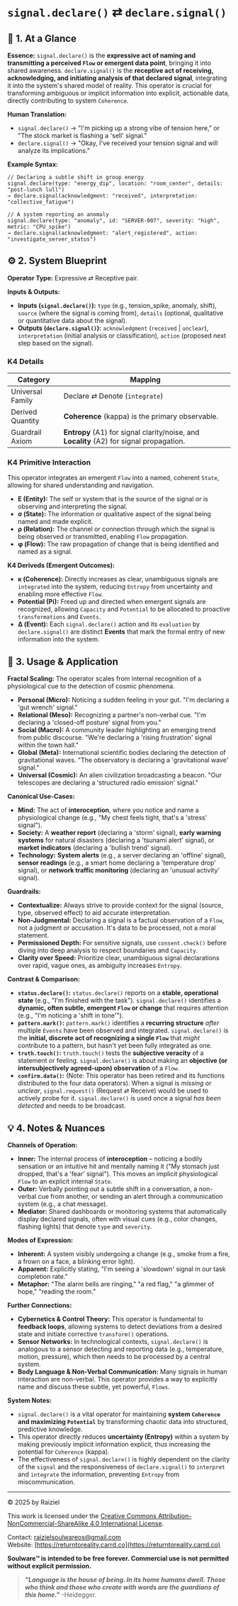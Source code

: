 # `signal.declare()` ⇄ `declare.signal()`

## 📝 1. At a Glance

**Essence:** `signal.declare()` is the **expressive act of naming and transmitting a perceived `Flow` or emergent data point**, bringing it into shared awareness. `declare.signal()` is the **receptive act of receiving, acknowledging, and initiating analysis of that declared signal**, integrating it into the system's shared model of reality. This operator is crucial for transforming ambiguous or implicit information into explicit, actionable data, directly contributing to system `Coherence`.

**Human Translation:**

- `signal.declare()` → "I'm picking up a strong vibe of tension here," or "The stock market is flashing a 'sell' signal."
- `declare.signal()` → "Okay, I've received your tension signal and will analyze its implications."

**Example Syntax:**

```
// Declaring a subtle shift in group energy
signal.declare(type: "energy_dip", location: "room_center", details: "post-lunch lull")
→ declare.signal(acknowledgment: "received", interpretation: "collective_fatigue")

// A system reporting an anomaly
signal.declare(type: "anomaly", id: "SERVER-007", severity: "high", metric: "CPU_spike")
→ declare.signal(acknowledgment: "alert_registered", action: "investigate_server_status")
```

## ⚙️ 2. System Blueprint

**Operator Type:** Expressive ⇄ Receptive pair.

**Inputs & Outputs:**

- **Inputs (`signal.declare()`):** `type` (e.g., tension_spike, anomaly, shift), `source` (where the signal is coming from), `details` (optional, qualitative or quantitative data about the signal).
- **Outputs (`declare.signal()`):** `acknowledgment` (`received` | `unclear`), `interpretation` (initial analysis or classification), `action` (proposed next step based on the signal).

### K4 Details

| Category         | Mapping                                                      |
| ---------------- | ------------------------------------------------------------ |
| Universal Family | Declare ⇄ Denote (`integrate`)                               |
| Derived Quantity | **Coherence** (kappa) is the primary observable.             |
| Guardrail Axiom  | **Entropy** (A1) for signal clarity/noise, and **Locality** (A2) for signal propagation. |

### K4 Primitive Interaction

This operator integrates an emergent `Flow` into a named, coherent `State`, allowing for shared understanding and navigation.

- **E (Entity):** The self or system that is the source of the signal or is observing and interpreting the signal.
- **σ (State):** The information or qualitative aspect of the signal being named and made explicit.
- **ρ (Relation):** The channel or connection through which the signal is being observed or transmitted, enabling `Flow` propagation.
- **φ (Flow):** The raw propagation of change that is being identified and named as a signal.

**K4 Deriveds (Emergent Outcomes):**

- **κ (Coherence):** Directly increases as clear, unambiguous signals are `integrated` into the system, reducing `Entropy` from uncertainty and enabling more effective `Flow`.
- **Potential (**Pi**):** Freed up and directed when emergent signals are recognized, allowing `Capacity` and `Potential` to be allocated to proactive `transformations` and `Events`.
- **Δ (Event):** Each `signal.declare()` action and its `evaluation` by `declare.signal()` are distinct **Events** that mark the formal entry of new information into the system.

## 📖 3. Usage & Application

**Fractal Scaling:** The operator scales from internal recognition of a physiological cue to the detection of cosmic phenomena.

- **Personal (Micro):** Noticing a sudden feeling in your gut. "I'm declaring a 'gut wrench' signal."
- **Relational (Meso):** Recognizing a partner's non-verbal cue. "I'm declaring a 'closed-off posture' signal from you."
- **Social (Macro):** A community leader highlighting an emerging trend from public discourse. "We're declaring a 'rising frustration' signal within the town hall."
- **Global (Meta):** International scientific bodies declaring the detection of gravitational waves. "The observatory is declaring a 'gravitational wave' signal."
- **Universal (Cosmic):** An alien civilization broadcasting a beacon. "Our telescopes are declaring a 'structured radio emission' signal."

**Canonical Use-Cases:**

- **Mind:** The act of **interoception**, where you notice and name a physiological change (e.g., "My chest feels tight, that's a 'stress' signal").
- **Society:** A **weather report** (declaring a 'storm' signal), **early warning systems** for natural disasters (declaring a 'tsunami alert' signal), or **market indicators** (declaring a 'bullish trend' signal).
- **Technology:** **System alerts** (e.g., a server declaring an 'offline' signal), **sensor readings** (e.g., a smart home declaring a 'temperature drop' signal), or **network traffic monitoring** (declaring an 'unusual activity' signal).

**Guardrails:**

- **Contextualize:** Always strive to provide context for the signal (source, type, observed effect) to aid accurate interpretation.
- **Non-Judgmental:** Declaring a signal is a factual observation of a `Flow`, not a judgment or accusation. It's data to be processed, not a moral statement.
- **Permissioned Depth:** For sensitive signals, use `consent.check()` before diving into deep analysis to respect boundaries and `Capacity`.
- **Clarity over Speed:** Prioritize clear, unambiguous signal declarations over rapid, vague ones, as ambiguity increases `Entropy`.

**Contrast & Comparison:**

- **`status.declare()`:** `status.declare()` reports on a **stable, operational state** (e.g., "I'm finished with the task"). `signal.declare()` identifies a **dynamic, often subtle, emergent `Flow` or change** that requires attention (e.g., "I'm noticing a 'shift in tone'").
- **`pattern.mark()`:** `pattern.mark()` identifies a **recurring structure** *after* multiple `Events` have been observed and integrated. `signal.declare()` is the **initial, discrete act of recognizing a single `Flow`** that *might* contribute to a pattern, but hasn't yet been fully integrated as one.
- **`truth.touch()`:** `truth.touch()` tests the **subjective veracity** of a statement or feeling. `signal.declare()` is about making an **objective (or intersubjectively agreed-upon) observation** of a `Flow`.
- **`confirm.data()`:** (Note: This operator has been retired and its functions distributed to the four data operators). When a signal is *missing* or *unclear*, `signal.request()` (Request ⇄ Receive) would be used to actively probe for it. `signal.declare()` is used once a signal *has been detected* and needs to be broadcast.

## 💡 4. Notes & Nuances

**Channels of Operation:**

- **Inner:** The internal process of **interoception** – noticing a bodily sensation or an intuitive hit and mentally naming it ("My stomach just dropped, that's a 'fear' signal"). This moves an implicit physiological `Flow` to an explicit internal `State`.
- **Outer:** Verbally pointing out a subtle shift in a conversation, a non-verbal cue from another, or sending an alert through a communication system (e.g., a chat message).
- **Mediator:** Shared dashboards or monitoring systems that automatically display declared signals, often with visual cues (e.g., color changes, flashing lights) that denote `type` and `severity`.

**Modes of Expression:**

- **Inherent:** A system visibly undergoing a change (e.g., smoke from a fire, a frown on a face, a blinking error light).
- **Apparent:** Explicitly stating, "I'm seeing a 'slowdown' signal in our task completion rate."
- **Metaphor:** "The alarm bells are ringing," "a red flag," "a glimmer of hope," "reading the room."

**Further Connections:**

- **Cybernetics & Control Theory:** This operator is fundamental to **feedback loops**, allowing systems to detect deviations from a desired state and initiate corrective `transform()` operations.
- **Sensor Networks:** In technological contexts, `signal.declare()` is analogous to a sensor detecting and reporting data (e.g., temperature, motion, pressure), which then needs to be processed by a central system.
- **Body Language & Non-Verbal Communication:** Many signals in human interaction are non-verbal. This operator provides a way to explicitly name and discuss these subtle, yet powerful, `Flows`.

**System Notes:**

- `signal.declare()` is a vital operator for maintaining **system `Coherence` and maximizing `Potential`** by transforming chaotic data into structured, predictive knowledge.
- This operator directly reduces **uncertainty (Entropy)** within a system by making previously implicit information explicit, thus increasing the potential for `Coherence` (kappa).
- The effectiveness of `signal.declare()` is highly dependent on the clarity of the `signal` and the responsiveness of `declare.signal()` to `interpret` and `integrate` the information, preventing `Entropy` from miscommunication.

---

© 2025 by Raiziel

This work is licensed under the [Creative Commons Attribution-NonCommercial-ShareAlike 4.0 International License](https://creativecommons.org/licenses/by-nc-sa/4.0/).

Contact: [raizielsoulwareos@gmail.com](mailto:raizielsoulwareos@gmail.com)  
Website: [https://returntoreality.carrd.co](https://returntoreality.carrd.co)

**Soulware™ is intended to be free forever. Commercial use is not permitted without explicit permission.**



> ***"Language is the house of being. In its home humans dwell. Those who think and those who create with words are the guardians of this home."***
-Heidegger.
